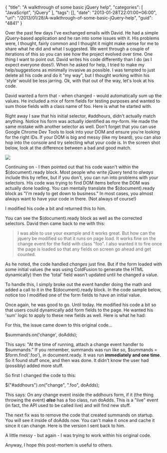 {
	"title": "A walkthrough of some basic jQuery help",
	"categories": [
		"JavaScript",
		"jQuery"
	],
	"tags": [],
	"date": "2013-01-28T22:01:00+06:00",
	"url": "/2013/01/28/A-walkthrough-of-some-basic-jQuery-help",
	"guid": "4841"
}

Over the past few days I've exchanged emails with David. He had a simple jQuery-based application and he ran into some issues with it. His problems were, I thought, fairly common and I thought it might make sense for me to share what he did and what I suggested. We went through a couple of iterations of this so you can see how the project evolved over time. One thing I want to point out. David writes his code differently than I do (as I expect everyone does!). When he asked for help, I tried to make my help/suggestions as minimally invasive as possible. I was tempted to just delete all his code and do it "my way", but I thought working within his 'style' would be less jarring. Ok, with that out of the way, let's look at his code.
<!--more-->
David wanted a form that - when changed - would automatically sum up the values. He included a mix of form fields for testing purposes and wanted to sum those fields with a class name of foo. Here is what he started with.

<script src="https://gist.github.com/4661708.js"></script>

Right away I saw that his initial selector, #addhours, didn't actually match anything. Notice his form was actually identified as my-form. He made the same mistake with another selector as well. Don't forget that you can use Google Chrome Dev Tools to look into your DOM and ensure you're looking for the right IDs. If your DOM is big and messy (like my beard), you can also hop into the console and try selecting what your code is. In the screen shot below, look at the difference between a bad and good match.

<img src="http://www.raymondcamden.com/images/screenshot60.png" />

Continuing on - I then pointed out that his code wasn't within the $(document).ready block. Most people who write jQuery tend to <i>always</i> include this by reflex, but if you don't, you can run into problems with your selectors. His code was trying to find DOM items before the DOM was actually done loading. You can mentally translate the $(document).ready block as "I'm ready to get down to business." In most cases, you almost always want to have your code in there. (Not always of course!) 

I modified his code a bit and returned this to him.

<script src="https://gist.github.com/4615163.js"></script>

You can see the $(document).ready block as well as the corrected selectors. David then came back to me with this:

<blockquote>
I was able to use your example and it works great.  But how can the jquery be modified so that it runs on page load.  It works fine on the change event for the field with class "foo".  I also wanted it to fire once the page is loaded so that any fields on screen go ahead and get counted. 
</blockquote>

As he noted, the code handled <i>changes</i> just fine. But if the form loaded with some initial values (he was using ColdFusion to generate the HTML dynamically) then the 'total' field wasn't updated until he changed a value. 

To handle this, I simply broke out the event handler doing the math and added a call to it in the $(document).ready block. In the code sample below, notice too I modified one of the form fields to have an initial value.

<script src="https://gist.github.com/4631529.js"></script>

Once again, he was good to go. Until today. He modified his code a bit so that users could dynamically add form fields to the page. He wanted his 'sum' logic to apply to these new fields as well. Here is what he had:

<script src="https://gist.github.com/4661751.js"></script>

For this, the issue came down to this original code...

$summands.on('change', doAdds);

This says: "At the time of running, attach a change event handler to $summands." If you remember, summands was run like so,   $summands = $form.find('.foo'), in document.ready. It was run <b>immediately and one time</b>. So it found stuff once, and then was done. It didn't know the user had (possibly) added more stuff. 

So first I changed the code to this:

$("#addhours").on("change", ".foo", doAdds);

This says: On any change event inside the addhours form, if it (the thing throwing the event) <b><i>also</i></b> has a foo class, run doAdds. This is a "live" event (in fact, the API used to be called live) and will find new stuff.

The next fix was to remove the code that created summands on startup. You will see it inside of doAdds now. You can't make it once and cache it since it can change. Here is the version I sent back to him.

<script src="https://gist.github.com/4660804.js"></script>

A little messy - but again - I was trying to work within his original code.

Anyway, I hope this post-mortem is useful to others.